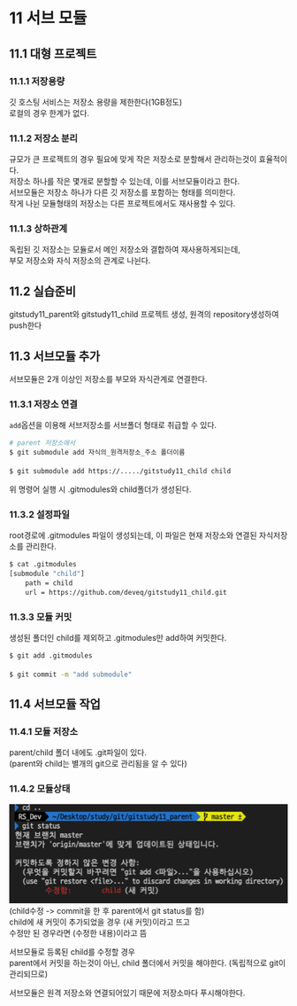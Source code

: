# 11 서브 모듈

## 11.1 대형 프로젝트

### 11.1.1 저장용량

깃 호스팅 서비스는 저장소 용량을 제한한다(1GB정도)<br>
로컬의 경우 한계가 없다.<br>

### 11.1.2 저장소 분리

규모가 큰 프로젝트의 경우 필요에 맞게 작은 저장소로 분할해서 관리하는것이 효율적이다.<br>
저장소 하나를 작은 몇개로 분할할 수 있는데, 이를 서브모듈이라고 한다.<br>
서브모듈은 저장소 하나가 다른 깃 저장소를 포함하는 형태를 의미한다.<br>
작게 나뉜 모듈형태의 저장소는 다른 프로젝트에서도 재사용할 수 있다.<br>

### 11.1.3 상하관계

독립된 깃 저장소는 모듈로서 메인 저장소와 결합하여 재사용하게되는데,<br>
부모 저장소와 자식 저장소의 관계로 나뉜다.<br>

## 11.2 실습준비

gitstudy11_parent와 gitstudy11_child 프로젝트 생성, 원격의 repository생성하여 push한다


## 11.3 서브모듈 추가

서브모듈은 2개 이상인 저장소를 부모와 자식관계로 연결한다.

### 11.3.1 저장소 연결

`add`옵션을 이용해 서브저장소를 서브폴더 형태로 취급할 수 있다.

```sh
# parent 저장소에서
$ git submodule add 자식의_원격저장소_주소 폴더이름

$ git submodule add https://...../gitstudy11_child child
```

위 명령어 실행 시 .gitmodules와 child폴더가 생성된다.<br>

### 11.3.2 설정파일

root경로에 .gitmodules 파일이 생성되는데, 이 파일은 현재 저장소와 연결된 자식저장소를 관리한다.<br>

```sh
$ cat .gitmodules
[submodule "child"]
    path = child
    url = https://github.com/deveq/gitstudy11_child.git
```

### 11.3.3 모듈 커밋

생성된 폴더인 child를 제외하고 .gitmodules만 add하여 커밋한다.

```sh
$ git add .gitmodules

$ git commit -m "add submodule"
```

## 11.4 서브모듈 작업

### 11.4.1 모듈 저장소

parent/child 폴더 내에도 .git파일이 있다.<br>
(parent와 child는 별개의 git으로 관리됨을 알 수 있다)<br>

### 11.4.2 모듈상태

![](./images/submodule1.png)
<br>
(child수정 -> commit을 한 후 parent에서 git status를 함)<br>
child에 새 커밋이 추가되었을 경우 (새 커밋)이라고 뜨고<br>
수정만 된 경우라면 (수정한 내용)이라고 뜸

서브모듈로 등록된 child를 수정할 경우<br>
parent에서 커밋을 하는것이 아닌, child 폴더에서 커밋을 해야한다.
(독립적으로 git이 관리되므로)

서브모듈은 원격 저장소와 연결되어있기 때문에 저장소마다 푸시해야한다.
